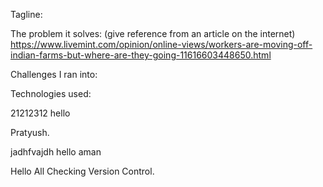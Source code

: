 Tagline: 

The problem it solves: (give reference from an article on the internet)
https://www.livemint.com/opinion/online-views/workers-are-moving-off-indian-farms-but-where-are-they-going-11616603448650.html

Challenges I ran into:

Technologies used:


21212312
hello

Pratyush.

jadhfvajdh
 hello aman

Hello All
Checking Version Control.
